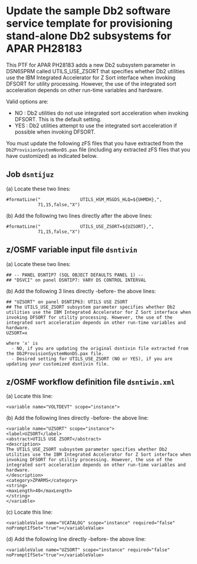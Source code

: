 # Update the sample Db2 software service template for provisioning stand-alone Db2 subsystems for APAR PH28183

 This PTF for APAR PH28183 adds a new Db2 subsystem parameter in DSN6SPRM called UTILS_USE_ZSORT that specifies whether Db2 utilities use the IBM Integrated Accelerator for Z Sort interface when invoking DFSORT for utility processing. However, the use of the integrated sort acceleration depends on other run-time variables and hardware.

 Valid options are:
 - NO  : Db2 utilities do not use integrated sort acceleration when invoking DFSORT. This is the default setting.
 - YES : Db2 utilities attempt to use the integrated sort acceleration if possible when invoking DFSORT.

 You must update the following zFS files that you have extracted from the `Db2ProvisionSystemNonDS.pax` file (including any extracted zFS files that you have customized) as indicated below.


## Job `dsntijuz`

(a) Locate these two lines:

    #formatLine("               UTILS_HSM_MSGDS_HLQ=${UHMDH},",
                71,15,false,"X")

(b) Add the following two lines directly after the above lines:

    #formatLine("               UTILS_USE_ZSORT=${UZSORT},",
                71,15,false,"X")


## z/OSMF variable input file `dsntivin`

(a) Locate these two lines:

    ## -- PANEL DSNTIP7 (SQL OBJECT DEFAULTS PANEL 1) --
    ## "DSVCI" on panel DSNTIP7: VARY DS CONTROL INTERVAL

(b) Add the following 3 lines directly -before- the above lines:

    ## "UZSORT" on panel DSNTIP63: UTILS USE ZSORT
    ## The UTILS_USE_ZSORT subsystem parameter specifies whether Db2 utilities use the IBM Integrated Accelerator for Z Sort interface when invoking DFSORT for utility processing. However, the use of the integrated sort acceleration depends on other run-time variables and hardware.
    UZSORT=x

    where 'x' is
      - NO, if you are updating the original dsntivin file extracted from the Db2ProvisionSystemNonDS.pax file.
      - Desired setting for UTILS_USE_ZSORT (NO or YES), if you are updating your customized dsntivin file.


## z/OSMF workflow definition file `dsntiwin.xml`

(a) Locate this line:

    <variable name="VOLTDEVT" scope="instance">

(b) Add the following lines directly -before- the above line:

    <variable name="UZSORT" scope="instance">
    <label>UZSORT</label>
    <abstract>UTILS USE ZSORT</abstract>
    <description>
    The UTILS_USE_ZSORT subsystem parameter specifies whether Db2 utilities use the IBM Integrated Accelerator for Z Sort interface when invoking DFSORT for utility processing. However, the use of the integrated sort acceleration depends on other run-time variables and hardware.
    </description>
    <category>ZPARMS</category>
    <string>
    <maxLength>40</maxLength>
    </string>
    </variable>


(c) Locate this line:

    <variableValue name="VCATALOG" scope="instance" required="false" noPromptIfSet="true"></variableValue>

(d) Add the following line directly -before- the above line:

    <variableValue name="UZSORT" scope="instance" required="false" noPromptIfSet="true"></variableValue>